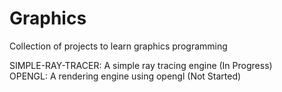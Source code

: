 # Graphics
Collection of projects to learn graphics programming

SIMPLE-RAY-TRACER: A simple ray tracing engine (In Progress) <br />
OPENGL: A rendering engine using opengl (Not Started) <br />
